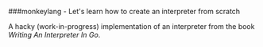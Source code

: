 ###monkeylang - Let's learn how to create an interpreter from scratch


A hacky (work-in-progress) implementation of an interpreter from the book _Writing An Interpreter In Go_.